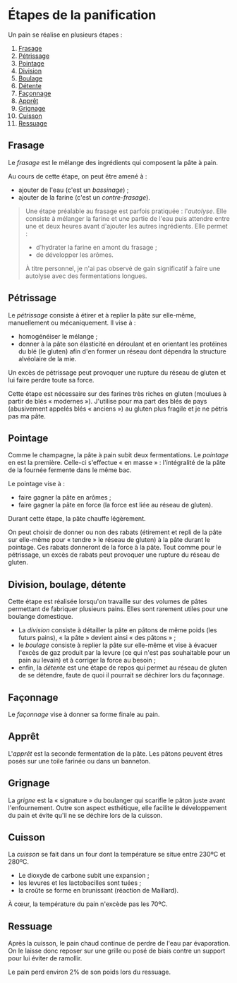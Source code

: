 # Étapes de la panification

Un pain se réalise en plusieurs étapes :

 1. [Frasage](#frasage)
 2. [Pétrissage](#pétrissage)
 3. [Pointage](#pointage)
 4. [Division](#division-boulage-détente)
 5. [Boulage](#division-boulage-détente)
 6. [Détente](#division-boulage-détente)
 7. [Façonnage](#division-boulage-détente)
 8. [Apprêt](#apprêt)
 9. [Grignage](#grignage)
10. [Cuisson](#cuisson)
11. [Ressuage](#ressuage)

## Frasage

Le _frasage_ est le mélange des ingrédients qui composent la pâte à pain.

Au cours de cette étape, on peut être amené à :

* ajouter de l'eau (c'est un _bassinage_) ;
* ajouter de la farine (c'est un _contre-frasage_).

> Une étape préalable au frasage est parfois pratiquée : l'_autolyse_. Elle consiste à
> mélanger la farine et une partie de l'eau puis attendre entre une et deux heures avant
> d'ajouter les autres ingrédients. Elle permet :
>
> * d'hydrater la farine en amont du frasage ;
> * de développer les arômes.
>
> À titre personnel, je n'ai pas observé de gain significatif à faire une autolyse avec des
> fermentations longues.

## Pétrissage

Le _pétrissage_ consiste à étirer et à replier la pâte sur elle-même, manuellement ou
mécaniquement. Il vise à :

* homogénéiser le mélange ;
* donner à la pâte son élasticité en déroulant et en orientant les protéines du blé (le gluten)
  afin d'en former un réseau dont dépendra la structure alvéolaire de la mie.

Un excès de pétrissage peut provoquer une rupture du réseau de gluten et lui faire perdre toute
sa force.

Cette étape est nécessaire sur des farines très riches en gluten (moulues à partir de blés
« modernes »). J'utilise pour ma part des blés de pays (abusivement appelés blés « anciens »)
au gluten plus fragile et je ne pétris pas ma pâte.

## Pointage

Comme le champagne, la pâte à pain subit deux fermentations. Le _pointage_ en est la première.
Celle-ci s'effectue « en masse » : l'intégralité de la pâte de la fournée fermente dans le même
bac.

Le pointage vise à :

* faire gagner la pâte en arômes ;
* faire gagner la pâte en force (la force est liée au réseau de gluten).

Durant cette étape, la pâte chauffe légèrement.

On peut choisir de donner ou non des rabats (étirement et repli de la pâte sur elle-même pour
« tendre » le réseau de gluten) à la pâte durant le pointage. Ces rabats donneront de la force
à la pâte.
Tout comme pour le pétrissage, un excès de rabats peut provoquer une rupture du réseau de gluten.

## Division, boulage, détente

Cette étape est réalisée lorsqu'on travaille sur des volumes de pâtes permettant de fabriquer
plusieurs pains. Elles sont rarement utiles pour une boulange domestique.

* La _division_ consiste à détailler la pâte en pâtons de même poids (les futurs pains), « la pâte »
  devient ainsi « des pâtons » ;
* le _boulage_ consiste à replier la pâte sur elle-même et vise à évacuer l'excès de gaz produit
  par la levure (ce qui n'est pas souhaitable pour un pain au levain) et à corriger la force
  au besoin ;
* enfin, la _détente_ est une étape de repos qui permet au réseau de gluten de se détendre, faute
  de quoi il pourrait se déchirer lors du façonnage.

## Façonnage

Le _façonnage_ vise à donner sa forme finale au pain.

## Apprêt

L'_apprêt_ est la seconde fermentation de la pâte. Les pâtons peuvent êtres posés sur une toile
farinée ou dans un banneton.

## Grignage

La _grigne_ est la « signature » du boulanger qui scarifie le pâton juste avant l'enfournement.
Outre son aspect esthétique, elle facilite le développement du pain et évite qu'il ne se déchire
lors de la cuisson.

## Cuisson

La _cuisson_ se fait dans un four dont la température se situe entre 230ºC et 280ºC.

* Le dioxyde de carbone subit une expansion ;
* les levures et les lactobacilles sont tuées ;
* la croûte se forme en brunissant (réaction de Maillard).

À cœur, la température du pain n'excède pas les 70ºC.

## Ressuage

Après la cuisson, le pain chaud continue de perdre de l'eau par évaporation. On le laisse donc
reposer sur une grille ou posé de biais contre un support pour lui éviter de ramollir.

Le pain perd environ 2% de son poids lors du ressuage.
